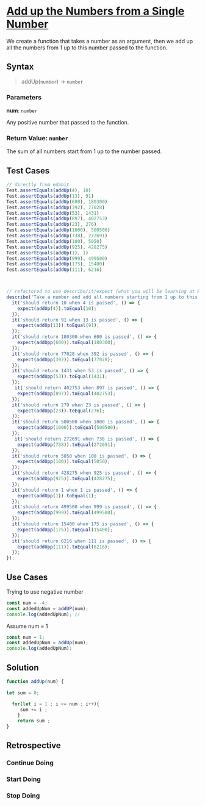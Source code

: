 # [Add up the Numbers from a Single Number]([link-to-challenge](https://edabit.com/challenge/4gzDuDkompAqujpRi))

<!--
  describe the function's behavior in your own words.
  explain why someone might want to use this function
-->
 We create a function that takes a number as an argument, then we add up all the numbers from 1 up to this number passed to the function.
## Syntax

> addUp(`number`) -> `number`

### Parameters

**num**: `number`

<!--
  describe the parameter
-->
Any positive number that passed to the function.  
### Return Value: `number`

<!--
  describe the return value
-->
The sum of all numbers start from 1 up to the number passed. 
## Test Cases

<!--
  copy in the test cases from the original challenge

  if you write your own test cases in a sandbox file, include those too
-->
```js
// directly from edabit
Test.assertEquals(addUp(4), 10)
Test.assertEquals(addUp(13), 91)
Test.assertEquals(addUp(600), 180300)
Test.assertEquals(addUp(392), 77028)
Test.assertEquals(addUp(53), 1431)
Test.assertEquals(addUp(897), 402753)
Test.assertEquals(addUp(23), 276)
Test.assertEquals(addUp(1000), 500500)
Test.assertEquals(addUp(738), 272691)
Test.assertEquals(addUp(100), 5050)
Test.assertEquals(addUp(925), 428275)
Test.assertEquals(addUp(1), 1)
Test.assertEquals(addUp(999), 499500)
Test.assertEquals(addUp(175), 15400)
Test.assertEquals(addUp(111), 6216)



// refactored to use describe/it/expect (what you will be learning at HYF)
describe('Take a number and add all numbers starting from 1 up to this number', () => {
  it('should return 10 when 4 is passed', () => {
    expect(addUp(4)).toEqual(10);
  });
  it('should return 91 when 13 is passed', () => {
    expect(addUp(13)).toEqual(91);
  });
  it('should return 180300 when 600 is passed', () => {
    expect(addUpp(600)).toEqual(180300);
  });
  it('should return 77028 when 392 is passed', () => {
    expect(addUpp(392)).toEqual(77028);
  });
  it('should return 1431 when 53 is passed', () => {
    expect(addUpp(53)).toEqual(1431);
  });
   it('should return 402753 when 897 is passed', () => {
    expect(addUpp(897)).toEqual(402753);
  });
  it('should return 279 when 23 is passed', () => {
    expect(addUpp(23)).toEqual(276);
  });
  it('should return 500500 when 1000 is passed', () => {
    expect(addUpp(1000)).toEqual(500500);
  });
   it('should return 272691 when 738 is passed', () => {
    expect(addUpp(738)).toEqual(272691);
  });
  it('should return 5050 when 100 is passed', () => {
    expect(addUpp(100)).toEqual(5050);
  });
  it('should return 428275 when 925 is passed', () => {
    expect(addUpp(925)).toEqual(428275);
  });
  it('should return 1 when 1 is passed', () => {
    expect(addUpp(1)).toEqual(1);
  });
  it('should return 499500 when 999 is passed', () => {
    expect(addUpp(999)).toEqual(499500);
  });
  it('should return 15400 when 175 is passed', () => {
    expect(addUpp(175)).toEqual(15400);
  });
  it('should return 6216 when 111 is passed', () => {
    expect(addUpp(111)).toEqual(6216);
  });
});
```


## Use Cases

<!--
  write a minimum of 2 use cases to show this functions behavior.

  try to find interesting _edge cases_, it's good for you ;)
  an edge case is when a function behaves different than you'd expect.
  This will help you and others better understand the function.

  https://www.geeksforgeeks.org/dont-forget-edge-cases/
-->
 Trying to use negative number 
```js
const num = -4;
const addedUpNum = addUP(num);
console.log(addedUpNum); // 
```
Assume num = 1
```js
const num = 1;
const addedUpNum = addUp(num);
console.log(addedUpNum);

```
## Solution
```js
function addUp(num) {
	
let sum = 0;

  for(let i = 1 ; i <= num ; i++){
     sum += i ;
	}
	return sum ;
}
```
## Retrospective

<!--
  write any notes to help you review this exercise later, and to help others' study it.

  this might include:

  - good ideas to use later in your own code
  - less good ideas to avoid in your own code
  - new vocabulary you learned
  - the most important thing(s) you learned
  - something that you still don't understand but want to keep studying
  - something that surprised you
  - tricks you will want to remember and use later
-->

### Continue Doing

### Start Doing

### Stop Doing
